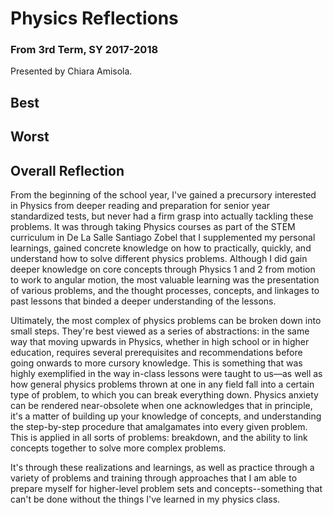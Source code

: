# Physics Reflections
### From 3rd Term, SY 2017-2018
Presented by Chiara Amisola. 

## Best 


## Worst



## Overall Reflection

From the beginning of the school year, I've gained a precursory interested in Physics from deeper reading and preparation for senior year standardized tests, but never had a firm grasp into actually tackling these problems. It was through taking Physics courses as part of the STEM curriculum in De La Salle Santiago Zobel that I supplemented my personal learnings, gained concrete knowledge on how to practically, quickly, and understand how to solve different physics problems. Although I did gain deeper knowledge on core concepts through Physics 1 and 2 from motion to work to angular motion, the most valuable learning was the presentation of various problems, and the thought processes, concepts, and linkages to past lessons that binded a deeper understanding of the lessons.

Ultimately, the most complex of physics problems can be broken down into small steps. They're best viewed as a series of abstractions: in the same way that moving upwards in Physics, whether in high school or in higher education, requires several prerequisites and recommendations before going onwards to more cursory knowledge. This is something that was highly exemplified in the way in-class lessons were taught to us—as well as how general physics problems thrown at one in any field fall into a certain type of problem, to which you can break everything down. Physics anxiety can be rendered near-obsolete when one acknowledges that in principle, it's a matter of building up your knowledge of concepts, and understanding the step-by-step procedure that amalgamates into every given problem. This is applied in all sorts of problems: breakdown, and the ability to link concepts together to solve more complex problems.

It's through these realizations and learnings, as well as practice through a variety of problems and training through approaches that I am able to prepare myself for higher-level problem sets and concepts--something that can't be done without the things I've learned in my physics class.
